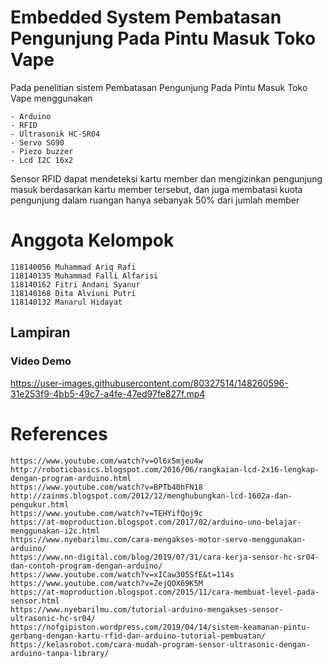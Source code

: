 # Embedded System Pembatasan Pengunjung Pada Pintu Masuk Toko Vape

Pada penelitian sistem Pembatasan Pengunjung Pada Pintu Masuk Toko Vape menggunakan 
```
- Arduino
- RFID
- Ultrasonik HC-SR04
- Servo SG90
- Piezo buzzer
- Lcd I2C 16x2 
```
Sensor RFID dapat mendeteksi kartu member dan mengizinkan pengunjung masuk berdasarkan kartu member tersebut, dan juga membatasi kuota pengunjung dalam ruangan hanya sebanyak 50% dari jumlah member

# Anggota Kelompok
```
118140056 Muhammad Ariq Rafi
118140135 Muhammad Falli Alfarisi
118140162 Fitri Andani Syanur
118140168 Dita Alviuni Putri
118140132 Manarul Hidayat
```

## Lampiran

### Video Demo
https://user-images.githubusercontent.com/80327514/148260596-31e253f9-4bb5-49c7-a4fe-47ed97fe827f.mp4



# References 
```
https://www.youtube.com/watch?v=Ol6x5mjeu4w
http://roboticbasics.blogspot.com/2016/06/rangkaian-lcd-2x16-lengkap-dengan-program-arduino.html
https://www.youtube.com/watch?v=BPTb40hFN18
http://zainms.blogspot.com/2012/12/menghubungkan-lcd-1602a-dan-pengukur.html
https://www.youtube.com/watch?v=TEHYifQoj9c
https://at-moproduction.blogspot.com/2017/02/arduino-uno-belajar-menggunakan-i2c.html
https://www.nyebarilmu.com/cara-mengakses-motor-servo-menggunakan-arduino/
https://www.nn-digital.com/blog/2019/07/31/cara-kerja-sensor-hc-sr04-dan-contoh-program-dengan-arduino/
https://www.youtube.com/watch?v=xICaw305SfE&t=114s
https://www.youtube.com/watch?v=ZejQOX69K5M
https://at-moproduction.blogspot.com/2015/11/cara-membuat-level-pada-sensor.html
https://www.nyebarilmu.com/tutorial-arduino-mengakses-sensor-ultrasonic-hc-sr04/
https://nofgipiston.wordpress.com/2019/04/14/sistem-keamanan-pintu-gerbang-dengan-kartu-rfid-dan-arduino-tutorial-pembuatan/
https://kelasrobot.com/cara-mudah-program-sensor-ultrasonic-dengan-arduino-tanpa-library/
